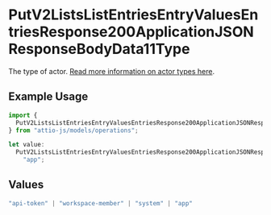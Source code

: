 # PutV2ListsListEntriesEntryValuesEntriesResponse200ApplicationJSONResponseBodyData11Type

The type of actor. [Read more information on actor types here](/docs/actors).

## Example Usage

```typescript
import {
  PutV2ListsListEntriesEntryValuesEntriesResponse200ApplicationJSONResponseBodyData11Type,
} from "attio-js/models/operations";

let value:
  PutV2ListsListEntriesEntryValuesEntriesResponse200ApplicationJSONResponseBodyData11Type =
    "app";
```

## Values

```typescript
"api-token" | "workspace-member" | "system" | "app"
```